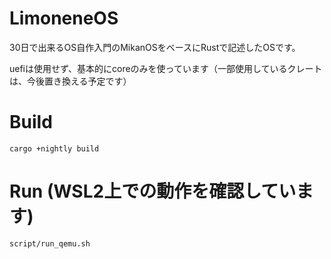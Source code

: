 # LimoneneOS
30日で出来るOS自作入門のMikanOSをベースにRustで記述したOSです。

uefiは使用せず、基本的にcoreのみを使っています（一部使用しているクレートは、今後置き換える予定です）

# Build
`cargo +nightly build`

# Run (WSL2上での動作を確認しています)
`script/run_qemu.sh`
